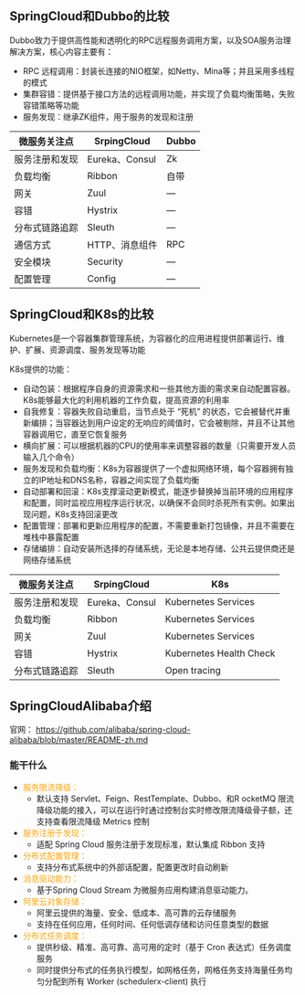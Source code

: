 ## SpringCloud和Dubbo的比较

Dubbo致力于提供高性能和透明化的RPC远程服务调用方案，以及SOA服务治理解决方案，核心内容主要有：

- RPC 远程调用：封装长连接的NIO框架，如Netty、Mina等；并且采用多线程的模式
- 集群容错：提供基于接口方法的远程调用功能，并实现了负载均衡策略，失败容错策略等功能
- 服务发现：继承ZK组件，用于服务的发现和注册

| 微服务关注点   | SrpingCloud    | Dubbo |
| -------------- | -------------- | ----- |
| 服务注册和发现 | Eureka、Consul | Zk    |
| 负载均衡       | Ribbon         | 自带  |
| 网关           | Zuul           | —     |
| 容错           | Hystrix        | —     |
| 分布式链路追踪 | Sleuth         | —     |
| 通信方式       | HTTP、消息组件 | RPC   |
| 安全模块       | Security       | —     |
| 配置管理       | Config         | —     |



## SpringCloud和K8s的比较

​		Kubernetes是一个容器集群管理系统，为容器化的应用进程提供部署运行、维护、扩展、资源调度、服务发现等功能

K8s提供的功能：

- 自动包装：根据程序自身的资源需求和一些其他方面的需求来自动配置容器。K8s能够最大化的利用机器的工作负载，提高资源的利用率
- 自我修复：容器失败自动重启，当节点处于 “死机” 的状态，它会被替代并重新编排；当容器达到用户设定的无响应的阈值时，它会被剔除，并且不让其他容器调用它，直至它恢复服务
- 横向扩展：可以根据机器的CPU的使用率来调整容器的数量（只需要开发人员输入几个命令）
- 服务发现和负载均衡：K8s为容器提供了一个虚拟网络环境，每个容器拥有独立的IP地址和DNS名称，容器之间实现了负载均衡
- 自动部署和回滚：K8s支撑滚动更新模式，能逐步替换掉当前环境的应用程序和配置，同时监视应用程序运行状况，以确保不会同时杀死所有实例。如果出现问题，K8s支持回滚更改
- 配置管理：部署和更新应用程序的配置，不需要重新打包镜像，并且不需要在堆栈中暴露配置
- 存储编排：自动安装所选择的存储系统，无论是本地存储、公共云提供商还是网络存储系统

| 微服务关注点   | SrpingCloud    | K8s                     |
| -------------- | -------------- | ----------------------- |
| 服务注册和发现 | Eureka、Consul | Kubernetes Services     |
| 负载均衡       | Ribbon         | Kubernetes Services     |
| 网关           | Zuul           | Kubernetes Services     |
| 容错           | Hystrix        | Kubernetes Health Check |
| 分布式链路追踪 | Sleuth         | Open tracing            |





## SpringCloudAlibaba介绍

官网：
https://github.com/alibaba/spring-cloud-alibaba/blob/master/README-zh.md



### 能干什么

- <font color=orange>服务限流降级：</font>
  - 默认支持 Servlet、Feign、RestTemplate、Dubbo、和R ocketMQ 限流降级功能的接入，可以在运行时通过控制台实时修改限流降级骨子额，还支持查看限流降级 Metrics 控制
- <font color=orange>服务注册于发现：</font>
  - 适配 Spring Cloud 服务注册于发现标准，默认集成 Ribbon 支持
- <font color=orange>分布式配置管理：</font>
  - 支持分布式系统中的外部话配置，配置更改时自动刷新
- <font color=orange>消息驱动能力：</font>
  - 基于Spring Cloud Stream 为微服务应用构建消息驱动能力。
- <font color=orange>阿里云对象存储：</font>
  - 阿里云提供的海量、安全、低成本、高可靠的云存储服务
  - 支持在任何应用，任何时间、任何低调存储和访问任意类型的数据
- <font color=orange>分布式任务调度：</font>
  - 提供秒级、精准、高可靠、高可用的定时（基于 Cron 表达式）任务调度服务
  - 同时提供分布式的任务执行模型，如网格任务，网格任务支持海量任务均匀分配到所有 Worker (schedulerx-client) 执行